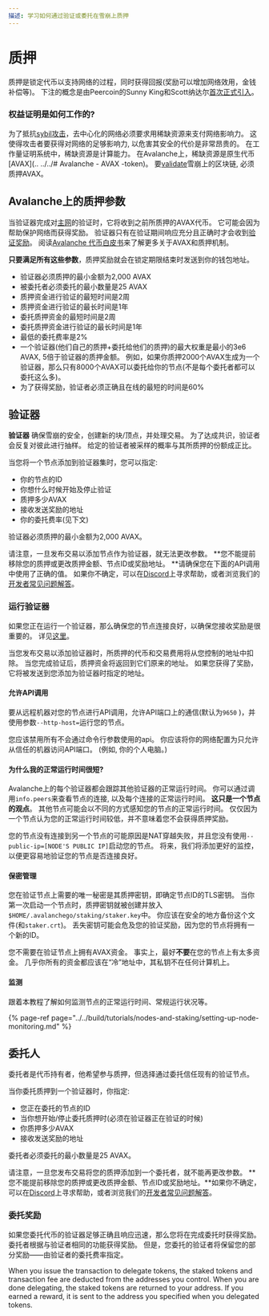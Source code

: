 ```yaml
---
描述: 学习如何通过验证或委托在雪崩上质押
---
```


# 质押
质押是锁定代币以支持网络的过程，同时获得回报(奖励可以增加网络效用，金钱补偿等)。 下注的概念是由Peercoin的Sunny King和Scott纳达尔[首次正式引入](https://web.archive.org/web/20160306084128/https://peercoin.net/assets/paper/peercoin-paper.pdf)。 

### 权益证明是如何工作的? 

为了抵抗[sybil攻击](https://support.avalabs.org/en/articles/4064853-what-is-a-sybil-attack)，去中心化的网络必须要求用稀缺资源来支付网络影响力。 这使得攻击者要获得对网络的足够影响力, 以危害其安全的代价是非常昂贵的。 在工作量证明系统中，稀缺资源是计算能力。 在Avalanche上，稀缺资源是原生代币[AVAX](.. ../../# Avalanche - AVAX -token)。 要[validate](http://support.avalabs.org/en/articles/4064704-what-is-a-blockchain-validator)雪崩上的区块链, 必须质押AVAX。 

## Avalanche上的质押参数

当验证器完成对[主网](http://support.avalabs.org/en/articles/4135650-what-is-the-primary-network)的验证时，它将收到之前所质押的AVAX代币。 它可能会因为帮助保护网络而获得奖励。 验证器只有在验证期间响应充分且正确时才会收到[验证奖励](http://support.avalabs.org/en/articles/4587396-what-are-validator-staking-rewards)。 阅读[Avalanche 代币白皮书](https://files.avalabs.org/papers/token.pdf)来了解更多关于AVAX和质押机制。 

**只要满足所有这些参数**，质押奖励就会在锁定期限结束时发送到你的钱包地址。

* 验证器必须质押的最小金额为2,000 AVAX 
* 被委托者必须委托的最小数量是25 AVAX 
* 质押资金进行验证的最短时间是2周
* 质押资金进行验证的最长时间是1年 
* 委托质押资金的最短时间是2周 
* 委托质押资金进行验证的最长时间是1年 
* 最低的委托费率是2% 
* 一个验证器(他们自己的质押+委托给他们的质押)的最大权重是最小的3e6 AVAX, 5倍于验证器的质押金额。 例如，如果你质押2000个AVAX生成为一个验证器，那么只有8000个AVAX可以委托给你的节点\(不是每个委托者都可以委托这么多\)。 
* 为了获得奖励，验证者必须正确且在线的最短的时间是60%

## 验证器

**验证器** 确保雪崩的安全，创建新的块/顶点，并处理交易。 为了达成共识，验证者会反复对彼此进行抽样。 给定的验证者被采样的概率与其所质押的份额成正比。 

当您将一个节点添加到验证器集时，您可以指定: 

* 你的节点的ID
* 你想什么时候开始及停止验证
* 质押多少AVAX 
* 接收发送奖励的地址
* 你的委托费率\(见下文\)

验证器必须质押的最小金额为2,000 AVAX。 

请注意，一旦发布交易以添加节点作为验证器，就无法更改参数。 **您不能提前移除您的质押或更改质押金额、节点ID或奖励地址。 **请确保您在下面的API调用中使用了正确的值。 如果你不确定，可以在[Discord](https://chat.avax.network)上寻求帮助，或者浏览我们的[开发者常见问题解答](http://support.avalabs.org/en/collections/2618154-developer-faq)。 


### 运行验证器

如果您正在运行一个验证器，那么确保您的节点连接良好，以确保您接收奖励是很重要的。 详见[这里](http://support.avalabs.org/en/articles/4594192-networking-setup)。 

当您发布交易以添加验证器时，所质押的代币和交易费用将从您控制的地址中扣除。 当您完成验证后，质押资金将返回到它们原来的地址。 如果您获得了奖励，它将被发送到您添加为验证器时指定的地址。 

#### 允许API调用

要从远程机器对您的节点进行API调用，允许API端口上的通信\(默认为`9650` \)，并使用参数`--http-host=`运行您的节点。    

您应该禁用所有不会通过命令行参数使用的api。 你应该将你的网络配置为只允许从信任的机器访问API端口。 \(例如, 你的个人电脑。\) 

#### 为什么我的正常运行时间很短?  

Avalanche上的每个验证器都会跟踪其他验证器的正常运行时间。 你可以通过调用`info.peers`来查看节点的连接, 以及每个连接的正常运行时间。 **这只是一个节点的观点**。 其他节点可能会以不同的方式感知您的节点的正常运行时间。 仅仅因为一个节点认为您的正常运行时间较低，并不意味着您不会获得质押奖励。 

您的节点没有连接到另一个节点的可能原因是NAT穿越失败，并且您没有使用`--public-ip=[NODE'S PUBLIC IP]`启动您的节点。 将来，我们将添加更好的监控，以便更容易地验证您的节点是否连接良好。 

#### 保密管理 

您在验证节点上需要的唯一秘密是其质押密钥，即确定节点ID的TLS密钥。 当你第一次启动一个节点时，质押密钥就被创建并放入`$HOME/.avalanchego/staking/staker.key`中。 你应该在安全的地方备份这个文件\(和`staker.crt`\)。 丢失密钥可能会危及您的验证奖励，因为您的节点将拥有一个新的ID。 

您不需要在验证节点上拥有AVAX资金。 事实上，最好**不要**在您的节点上有太多资金。 几乎你所有的资金都应该在“冷”地址中，其私钥不在任何计算机上。 

#### 监测

跟着本教程了解如何监测节点的正常运行时间、常规运行状况等。 

{% page-ref page="../../build/tutorials/nodes-and-staking/setting-up-node-monitoring.md" %}

## 委托人 

委托者是代币持有者，他希望参与质押，但选择通过委托信任现有的验证节点。 

当你委托质押到一个验证器时，你指定: 

* 您正在委托的节点的ID 
* 当你想开始/停止委托质押时(必须在验证器正在验证的时候) 
* 你质押多少AVAX 
* 接收发送奖励的地址 

委托者必须委托的最小数量是25 AVAX。 

请注意，一旦您发布交易将您的质押添加到一个委托者，就不能再更改参数。 **您不能提前移除您的质押或更改质押金额、节点ID或奖励地址。**如果你不确定，可以在[Discord](https://chat.avax.network)上寻求帮助，或者浏览我们的[开发者常见问题解答](http://support.avalabs.org/en/collections/2618154-developer-faq)。 

### 委托奖励 

如果您委托代币的验证器足够正确且响应迅速，那么您将在完成委托时获得奖励。 委托者根据与验证者相同的功能获得奖励。 但是，您委托的验证者将保留您的部分奖励——由验证者的委托费率指定。 


When you issue the transaction to delegate tokens, the staked tokens and transaction fee are deducted from the addresses you control. When you are done delegating, the staked tokens are returned to your address. If you earned a reward, it is sent to the address you specified when you delegated tokens.

<!--stackedit_data:
eyJoaXN0b3J5IjpbMTk2ODg0NTc0MCwtMTYzNTcwMzM3MCwtMT
cyMjM1MTcxMSw4NTAwNTQzOSwtMTYxNTY0MDY2OCwxODg3NjA4
NzMxLDEyOTIwODY5ODQsLTE4NjY4OTY0ODgsLTQ4NTE4MDg5Mi
wtMTg2NDA1MzkzNiwyMDM5MDU0MjIzLDgzNjQwODg3MSwxMzEw
ODIxNjgsMTQ1NjA4MTMyNiwtMzU1NTU1ODM0LDc2OTUwMTYzOF
19
-->